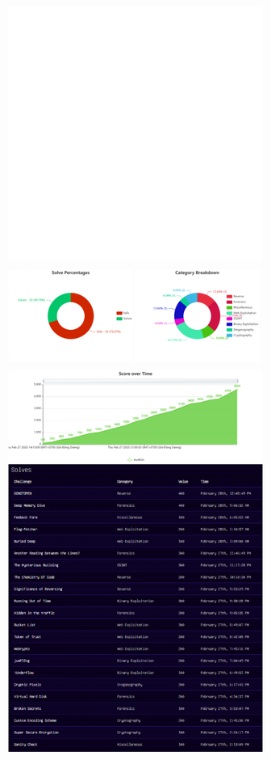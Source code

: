 ![image](https://github.com/thredeisacoder/CTF-Write-ups/blob/main/ACECTF_1.0/img/ACECTF.png)
<p float="left">
  <img src="ACECTF_1.0/img/Solve Percentages.png" alt="Hình 1" width="49%" />
  <img src="ACECTF_1.0/img/Category Breakdown.png" alt="Hình 2" width="49%" />
</p>
<img src="ACECTF_1.0/img/Score over Time.png">
<img src="ACECTF_1.0/img/Scores.png">
